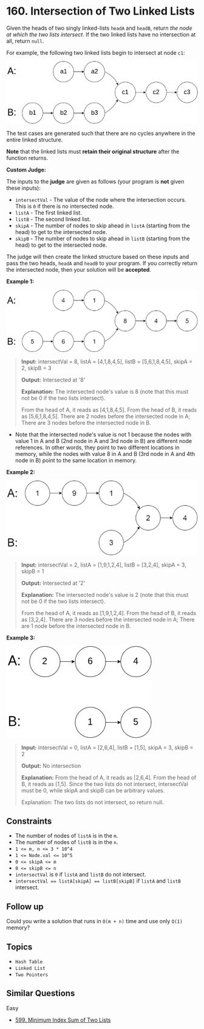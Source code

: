# 160. Intersection of Two Linked Lists

Given the heads of two singly linked-lists `headA` and `headB`, return _the node at which the two lists intersect_. If the two linked lists have no intersection at all, return `null`.

For example, the following two linked lists begin to intersect at node `c1`:

![1](img/160_intersection_of_two_linked_lists-0.png)

The test cases are generated such that there are no cycles anywhere in the entire linked structure.

**Note** that the linked lists must **retain their original structure** after the function returns.

**Custom Judge:**

The inputs to the **judge** are given as follows (your program is **not** given these inputs):

- `intersectVal` - The value of the node where the intersection occurs. This is `0` if there is no intersected node.
- `listA` - The first linked list.
- `listB` - The second linked list.
- `skipA` - The number of nodes to skip ahead in `listA` (starting from the head) to get to the intersected node.
- `skipB` - The number of nodes to skip ahead in `listB` (starting from the head) to get to the intersected node.

The judge will then create the linked structure based on these inputs and pass the two heads, `headA` and `headB` to your program. If you correctly return the intersected node, then your solution will be **accepted**.

**Example 1:**

![2](img/160_intersection_of_two_linked_lists-1.png)

> **Input:** intersectVal = 8, listA = \[4,1,8,4,5\], listB = \[5,6,1,8,4,5\], skipA = 2, skipB = 3
>
> **Output:** Intersected at '8'
>
> **Explanation:** The intersected node's value is 8 (note that this must not be 0 if the two lists intersect).
>
> From the head of A, it reads as \[4,1,8,4,5\]. From the head of B, it reads as \[5,6,1,8,4,5\]. There are 2 nodes before the intersected node in A; There are 3 nodes before the intersected node in B.

- Note that the intersected node's value is not 1 because the nodes with value 1 in A and B (2nd node in A and 3rd node in B) are different node references. In other words, they point to two different locations in memory, while the nodes with value 8 in A and B (3rd node in A and 4th node in B) point to the same location in memory.

**Example 2:**

![3](img/160_intersection_of_two_linked_lists-2.png)

> **Input:** intersectVal = 2, listA = \[1,9,1,2,4\], listB = \[3,2,4\], skipA = 3, skipB = 1
>
> **Output:** Intersected at '2'
>
> **Explanation:** The intersected node's value is 2 (note that this must not be 0 if the two lists intersect).
>
> From the head of A, it reads as \[1,9,1,2,4\]. From the head of B, it reads as \[3,2,4\]. There are 3 nodes before the intersected node in A; There are 1 node before the intersected node in B.

**Example 3:**

![4](img/160_intersection_of_two_linked_lists-3.png)

> **Input:** intersectVal = 0, listA = \[2,6,4\], listB = \[1,5\], skipA = 3, skipB = 2
>
> **Output:** No intersection
>
> **Explanation:** From the head of A, it reads as \[2,6,4\]. From the head of B, it reads as \[1,5\]. Since the two lists do not intersect, intersectVal must be 0, while skipA and skipB can be arbitrary values.
>
> Explanation: The two lists do not intersect, so return null.

## Constraints

- The number of nodes of `listA` is in the `m`.
- The number of nodes of `listB` is in the `n`.
- `1 <= m, n <= 3 * 10^4`
- `1 <= Node.val <= 10^5`
- `0 <= skipA <= m`
- `0 <= skipB <= n`
- `intersectVal` is `0` if `listA` and `listB` do not intersect.
- `intersectVal == listA[skipA] == listB[skipB]` if `listA` and `listB` intersect.

## Follow up

Could you write a solution that runs in `O(m + n)` time and use only `O(1)` memory?

## Topics

- `Hash Table`
- `Linked List`
- `Two Pointers`

## Similar Questions

Easy

- [599. Minimum Index Sum of Two Lists](599_minimum_index_sum_of_two_lists.md)
